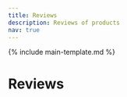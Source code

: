 ```yaml
---
title: Reviews
description: Reviews of products
nav: true
---
```


{% include main-template.md %}

# Reviews
